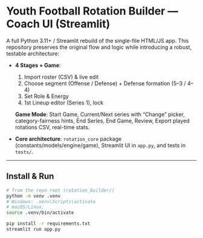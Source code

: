 # Youth Football Rotation Builder — Coach UI (Streamlit)

A full Python 3.11+ / Streamlit rebuild of the single-file HTML/JS app. This repository preserves the original flow and logic while introducing a robust, testable architecture:

- **4 Stages + Game**:
  1) Import roster (CSV) & live edit  
  2) Choose segment (Offense / Defense) + Defense formation (5–3 / 4–4)  
  3) Set Role & Energy  
  4) 1st Lineup editor (Series 1), lock

  **Game Mode**: Start Game, Current/Next series with “Change” picker, category-fairness hints, End Series, End Game, Review, Export played rotations CSV, real-time stats.

- **Core architecture**: `rotation_core` package (constants/models/engine/game), Streamlit UI in `app.py`, and tests in `tests/`.

---

## Install & Run

```bash
# from the repo root (rotation_builder/)
python -m venv .venv
# Windows: .venv\Scripts\activate
# macOS/Linux:
source .venv/bin/activate

pip install -r requirements.txt
streamlit run app.py
